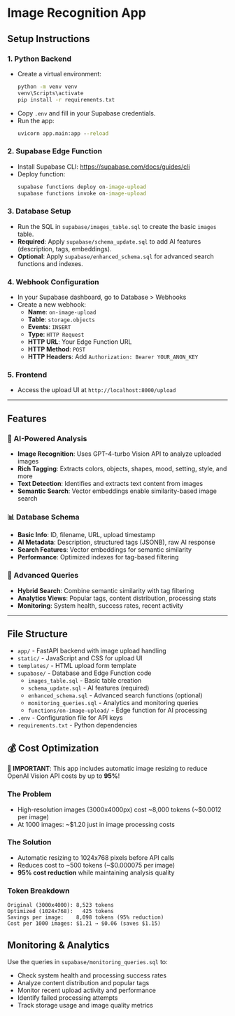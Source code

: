 # Image Recognition App

## Setup Instructions

### 1. Python Backend
- Create a virtual environment:
  ```cmd
  python -m venv venv
  venv\Scripts\activate
  pip install -r requirements.txt
  ```
- Copy `.env` and fill in your Supabase credentials.
- Run the app:
  ```cmd
  uvicorn app.main:app --reload
  ```

### 2. Supabase Edge Function
- Install Supabase CLI: https://supabase.com/docs/guides/cli
- Deploy function:
  ```cmd
  supabase functions deploy on-image-upload
  supabase functions invoke on-image-upload
  ```

### 3. Database Setup
- Run the SQL in `supabase/images_table.sql` to create the basic `images` table.
- **Required**: Apply `supabase/schema_update.sql` to add AI features (description, tags, embeddings).
- **Optional**: Apply `supabase/enhanced_schema.sql` for advanced search functions and indexes.

### 4. Webhook Configuration
- In your Supabase dashboard, go to Database > Webhooks
- Create a new webhook:
  - **Name**: `on-image-upload`
  - **Table**: `storage.objects`
  - **Events**: `INSERT`
  - **Type**: `HTTP Request`
  - **HTTP URL**: Your Edge Function URL
  - **HTTP Method**: `POST`
  - **HTTP Headers**: Add `Authorization: Bearer YOUR_ANON_KEY`

### 5. Frontend
- Access the upload UI at `http://localhost:8000/upload`

---

## Features

### 🤖 AI-Powered Analysis
- **Image Recognition**: Uses GPT-4-turbo Vision API to analyze uploaded images
- **Rich Tagging**: Extracts colors, objects, shapes, mood, setting, style, and more
- **Text Detection**: Identifies and extracts text content from images
- **Semantic Search**: Vector embeddings enable similarity-based image search

### 📊 Database Schema
- **Basic Info**: ID, filename, URL, upload timestamp
- **AI Metadata**: Description, structured tags (JSONB), raw AI response
- **Search Features**: Vector embeddings for semantic similarity
- **Performance**: Optimized indexes for tag-based filtering

### 🔧 Advanced Queries
- **Hybrid Search**: Combine semantic similarity with tag filtering
- **Analytics Views**: Popular tags, content distribution, processing stats
- **Monitoring**: System health, success rates, recent activity

---

## File Structure
- `app/` - FastAPI backend with image upload handling
- `static/` - JavaScript and CSS for upload UI
- `templates/` - HTML upload form template
- `supabase/` - Database and Edge Function code
  - `images_table.sql` - Basic table creation
  - `schema_update.sql` - AI features (required)
  - `enhanced_schema.sql` - Advanced search functions (optional)
  - `monitoring_queries.sql` - Analytics and monitoring queries
  - `functions/on-image-upload/` - Edge function for AI processing
- `.env` - Configuration file for API keys
- `requirements.txt` - Python dependencies

## 💰 Cost Optimization

**🚨 IMPORTANT**: This app includes automatic image resizing to reduce OpenAI Vision API costs by up to **95%**!

### The Problem
- High-resolution images (3000x4000px) cost ~8,000 tokens (~$0.0012 per image)
- At 1000 images: ~$1.20 just in image processing costs

### The Solution  
- Automatic resizing to 1024x768 pixels before API calls
- Reduces cost to ~500 tokens (~$0.000075 per image)
- **95% cost reduction** while maintaining analysis quality

### Token Breakdown
```
Original (3000x4000): 8,523 tokens
Optimized (1024x768):   425 tokens  
Savings per image:    8,098 tokens (95% reduction)
Cost per 1000 images: $1.21 → $0.06 (saves $1.15)
```

## Monitoring & Analytics

Use the queries in `supabase/monitoring_queries.sql` to:
- Check system health and processing success rates
- Analyze content distribution and popular tags
- Monitor recent upload activity and performance
- Identify failed processing attempts
- Track storage usage and image quality metrics
